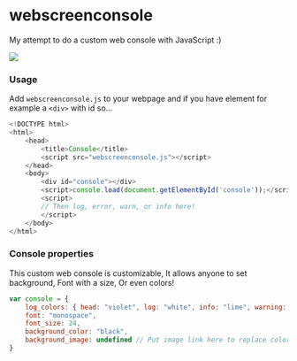 # webscreenconsole

My attempt to do a custom web console with JavaScript :)

<img src="https://scontent-mrs2-1.xx.fbcdn.net/v/t1.0-9/120943836_645157386374213_434817603923516791_o.jpg?_nc_cat=111&_nc_sid=730e14&_nc_ohc=Nkf4-Cow77kAX8TTQ-0&_nc_ht=scontent-mrs2-1.xx&oh=d8c3af2ff2bcaf3cad9fd0567c623307&oe=5FA07654">

### Usage

Add `webscreenconsole.js` to your webpage and if you have element for example a `<div>` with id so...

```js
<!DOCTYPE html>
<html>
    <head>
	    <title>Console</title>
		<script src="webscreenconsole.js"></script>
	</head>
	<body>
		<div id="console"></div>
		<script>console.load(document.getElementById('console'));</script>
		<script>
        // Then log, error, warn, or info here!
		</script>
	</body>
</html>
```

### Console properties

This custom web console is customizable, It allows anyone to set background, Font with a size, Or even colors!

```js
var console = {
    log_colors: { head: "violet", log: "white", info: "lime", warning: "yellow", error: "red" }, // Log colors
    font: "monospace",
    font_size: 24,
	background_color: "black",
	background_image: undefined // Put image link here to replace color with image as background!
}
```
